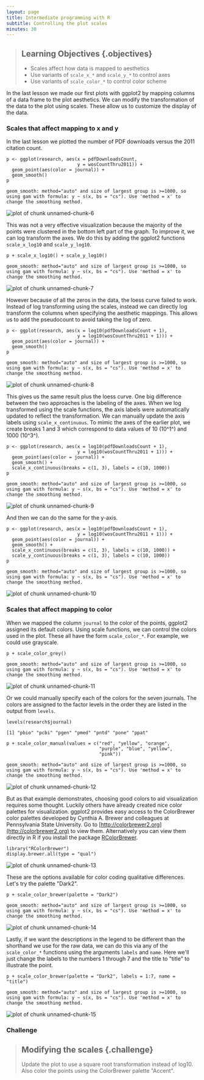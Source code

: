 ```yaml
---
layout: page
title: Intermediate programming with R
subtitle: Controlling the plot scales
minutes: 30
---
```




> ## Learning Objectives {.objectives}
>
> * Scales affect how data is mapped to aesthetics
> * Use variants of `scale_x_*` and `scale_y_*` to control axes
> * Use variants of `scale_color_*` to control color scheme

In the last lesson we made our first plots with ggplot2 by mapping columns of a data frame to the plot aesthetics.
We can modify the transformation of the data to the plot using scales.
These allow us to customize the display of the data.










### Scales that affect mapping to x and y

In the last lesson we plotted the number of PDF downloads versus the 2011 citation count.


~~~{.r}
p <- ggplot(research, aes(x = pdfDownloadsCount,
                          y = wosCountThru2011)) +
  geom_point(aes(color = journal)) +
  geom_smooth()
p
~~~



~~~{.output}
geom_smooth: method="auto" and size of largest group is >=1000, so using gam with formula: y ~ s(x, bs = "cs"). Use 'method = x' to change the smoothing method.

~~~

<img src="fig/16-ggplot2-scales-unnamed-chunk-6-1.png" title="plot of chunk unnamed-chunk-6" alt="plot of chunk unnamed-chunk-6" style="display: block; margin: auto;" />

This was not a very effective visualization because the majority of the points were clustered in the bottom left part of the graph.
To improve it, we can log transform the axes.
We do this by adding the ggplot2 functions `scale_x_log10` and `scale_y_log10`.


~~~{.r}
p + scale_x_log10() + scale_y_log10()
~~~



~~~{.output}
geom_smooth: method="auto" and size of largest group is >=1000, so using gam with formula: y ~ s(x, bs = "cs"). Use 'method = x' to change the smoothing method.

~~~

<img src="fig/16-ggplot2-scales-unnamed-chunk-7-1.png" title="plot of chunk unnamed-chunk-7" alt="plot of chunk unnamed-chunk-7" style="display: block; margin: auto;" />

However because of all the zeros in the data, the loess curve failed to work.
Instead of log transforming using the scales, instead we can directly log transform the columns when specifying the aesthetic mappings.
This allows us to add the pseudocount to avoid taking the log of zero.


~~~{.r}
p <- ggplot(research, aes(x = log10(pdfDownloadsCount + 1),
                          y = log10(wosCountThru2011 + 1))) +
  geom_point(aes(color = journal)) +
  geom_smooth()
p
~~~



~~~{.output}
geom_smooth: method="auto" and size of largest group is >=1000, so using gam with formula: y ~ s(x, bs = "cs"). Use 'method = x' to change the smoothing method.

~~~

<img src="fig/16-ggplot2-scales-unnamed-chunk-8-1.png" title="plot of chunk unnamed-chunk-8" alt="plot of chunk unnamed-chunk-8" style="display: block; margin: auto;" />

This gives us the same result plus the loess curve.
One big difference between the two approaches is the labeling of the axes.
When we log transformed using the scale functions, the axis labels were automatically updated to reflect the transformation.
We can manually update the axis labels using `scale_x_continuous`.
To mimic the axes of the earlier plot, we create breaks 1 and 3 which correspond to data values of 10 (10^1^) and 1000 (10^3^).


~~~{.r}
p <- ggplot(research, aes(x = log10(pdfDownloadsCount + 1),
                          y = log10(wosCountThru2011 + 1))) +
  geom_point(aes(color = journal)) +
  geom_smooth() +
  scale_x_continuous(breaks = c(1, 3), labels = c(10, 1000))
p
~~~



~~~{.output}
geom_smooth: method="auto" and size of largest group is >=1000, so using gam with formula: y ~ s(x, bs = "cs"). Use 'method = x' to change the smoothing method.

~~~

<img src="fig/16-ggplot2-scales-unnamed-chunk-9-1.png" title="plot of chunk unnamed-chunk-9" alt="plot of chunk unnamed-chunk-9" style="display: block; margin: auto;" />

And then we can do the same for the y-axis.


~~~{.r}
p <- ggplot(research, aes(x = log10(pdfDownloadsCount + 1),
                          y = log10(wosCountThru2011 + 1))) +
  geom_point(aes(color = journal)) +
  geom_smooth() +
  scale_x_continuous(breaks = c(1, 3), labels = c(10, 1000)) +
  scale_y_continuous(breaks = c(1, 3), labels = c(10, 1000))
p
~~~



~~~{.output}
geom_smooth: method="auto" and size of largest group is >=1000, so using gam with formula: y ~ s(x, bs = "cs"). Use 'method = x' to change the smoothing method.

~~~

<img src="fig/16-ggplot2-scales-unnamed-chunk-10-1.png" title="plot of chunk unnamed-chunk-10" alt="plot of chunk unnamed-chunk-10" style="display: block; margin: auto;" />

### Scales that affect mapping to color

When we mapped the column `journal` to the color of the points, ggplot2 assigned its default colors.
Using scale functions, we can control the colors used in the plot.
These all have the form `scale_color_*`.
For example, we could use grayscale.


~~~{.r}
p + scale_color_grey()
~~~



~~~{.output}
geom_smooth: method="auto" and size of largest group is >=1000, so using gam with formula: y ~ s(x, bs = "cs"). Use 'method = x' to change the smoothing method.

~~~

<img src="fig/16-ggplot2-scales-unnamed-chunk-11-1.png" title="plot of chunk unnamed-chunk-11" alt="plot of chunk unnamed-chunk-11" style="display: block; margin: auto;" />

Or we could manually specify each of the colors for the seven journals.
The colors are assigned to the factor levels in the order they are listed in the output from `levels`.


~~~{.r}
levels(research$journal)
~~~



~~~{.output}
[1] "pbio" "pcbi" "pgen" "pmed" "pntd" "pone" "ppat"

~~~



~~~{.r}
p + scale_color_manual(values = c("red", "yellow", "orange",
                                  "purple", "blue", "yellow",
                                  "pink"))
~~~



~~~{.output}
geom_smooth: method="auto" and size of largest group is >=1000, so using gam with formula: y ~ s(x, bs = "cs"). Use 'method = x' to change the smoothing method.

~~~

<img src="fig/16-ggplot2-scales-unnamed-chunk-12-1.png" title="plot of chunk unnamed-chunk-12" alt="plot of chunk unnamed-chunk-12" style="display: block; margin: auto;" />

But as that example demonstrates, choosing good colors to aid visualization requires some thought.
Luckily others have already created nice color palettes for visualization.
ggplot2 provides easy access to the ColorBrewer color palettes developed by Cynthia A. Brewer and colleagues at Pennsylvania State University.
Go to [http://colorbrewer2.org](http://colorbrewer2.org) to view them.
Alternatively you can view them directly in R if you install the package [RColorBrewer](https://cran.r-project.org/web/packages/RColorBrewer/index.html).


~~~{.r}
library("RColorBrewer")
display.brewer.all(type = "qual")
~~~

<img src="fig/16-ggplot2-scales-unnamed-chunk-13-1.png" title="plot of chunk unnamed-chunk-13" alt="plot of chunk unnamed-chunk-13" style="display: block; margin: auto;" />

These are the options available for color coding qualitative differences.
Let's try the palette "Dark2".


~~~{.r}
p + scale_color_brewer(palette = "Dark2")
~~~



~~~{.output}
geom_smooth: method="auto" and size of largest group is >=1000, so using gam with formula: y ~ s(x, bs = "cs"). Use 'method = x' to change the smoothing method.

~~~

<img src="fig/16-ggplot2-scales-unnamed-chunk-14-1.png" title="plot of chunk unnamed-chunk-14" alt="plot of chunk unnamed-chunk-14" style="display: block; margin: auto;" />

Lastly, if we want the descriptions in the legend to be different than the shorthand we use for the raw data, we can do this via any of the `scale_color_*` functions using the arguments `labels` and `name`.
Here we'll just change the labels to the numbers 1 through 7 and the title to "title" to illustrate the point.


~~~{.r}
p + scale_color_brewer(palette = "Dark2", labels = 1:7, name = "title")
~~~



~~~{.output}
geom_smooth: method="auto" and size of largest group is >=1000, so using gam with formula: y ~ s(x, bs = "cs"). Use 'method = x' to change the smoothing method.

~~~

<img src="fig/16-ggplot2-scales-unnamed-chunk-15-1.png" title="plot of chunk unnamed-chunk-15" alt="plot of chunk unnamed-chunk-15" style="display: block; margin: auto;" />

### Challenge

> ## Modifying the scales {.challenge}
>
> Update the plot to use a square root transformation instead of log10.
> Also color the points using the ColorBrewer palette "Accent".


